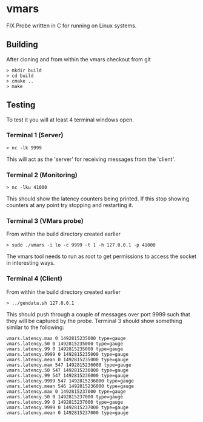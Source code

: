 # vmars
FIX Probe written in C for running on Linux systems.

## Building

After cloning and from within the vmars checkout from git
```
> mkdir build
> cd build
> cmake ..
> make
```

## Testing

To test it you will at least 4 terminal windows open.

### Terminal 1 (Server)

```
> nc -lk 9999
```

This will act as the 'server' for receiving messages from the 'client'.

### Terminal 2 (Monitoring)

```
> nc -lku 41000
```

This should show the latency counters being printed.  If this stop showing counters
at any point try stopping and restarting it.

### Terminal 3 (VMars probe)

From within the build directory created earlier
```
> sudo ./vmars -i lo -c 9999 -t 1 -h 127.0.0.1 -p 41000
```
The vmars tool needs to run as root to get permissions to access the socket in interesting ways.
### Terminal 4 (Client)
From within the build directory created earlier
```
> ../gendata.sh 127.0.0.1
```

This should push through a couple of messages over port 9999 such that they will be captured by the probe.
Terminal 3 should show something similar to the following:
```
vmars.latency.max 0 1492815235000 type=gauge
vmars.latency.50 0 1492815235000 type=gauge
vmars.latency.99 0 1492815235000 type=gauge
vmars.latency.9999 0 1492815235000 type=gauge
vmars.latency.mean 0 1492815235000 type=gauge
vmars.latency.max 547 1492815236000 type=gauge
vmars.latency.50 547 1492815236000 type=gauge
vmars.latency.99 547 1492815236000 type=gauge
vmars.latency.9999 547 1492815236000 type=gauge
vmars.latency.mean 546 1492815236000 type=gauge
vmars.latency.max 0 1492815237000 type=gauge
vmars.latency.50 0 1492815237000 type=gauge
vmars.latency.99 0 1492815237000 type=gauge
vmars.latency.9999 0 1492815237000 type=gauge
vmars.latency.mean 0 1492815237000 type=gauge
```